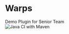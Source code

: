 # Warps
Demo Plugin for Senior Team
<br>
![Java CI with Maven](https://github.com/TheKiller65YT/Warps/workflows/Java%20CI%20with%20Maven/badge.svg?event=push)

